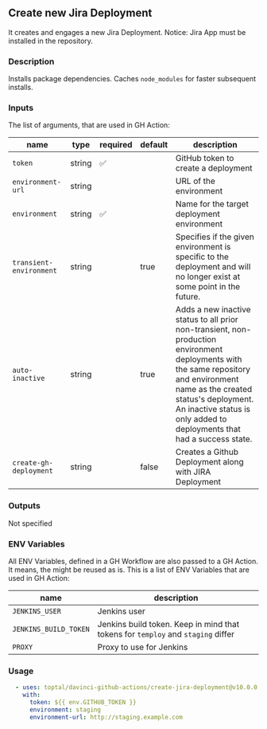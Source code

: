## Create new Jira Deployment

It creates and engages a new Jira Deployment. Notice: Jira App must be installed in the repository.

### Description

Installs package dependencies. Caches `node_modules` for faster subsequent installs.

### Inputs

The list of arguments, that are used in GH Action:

| name                    | type   | required | default | description                                                                                                                                                                                                                                               |
| ----------------------- | ------ | -------- | ------- | --------------------------------------------------------------------------------------------------------------------------------------------------------------------------------------------------------------------------------------------------------- |
| `token`                 | string | ✅        |         | GitHub token to create a deployment                                                                                                                                                                                                                       |
| `environment-url`       | string |          |         | URL of the environment                                                                                                                                                                                                                                    |
| `environment`           | string | ✅        |         | Name for the target deployment environment                                                                                                                                                                                                                |
| `transient-environment` | string |          | true    | Specifies if the given environment is specific to the deployment and will no longer exist at some point in the future.                                                                                                                                    |
| `auto-inactive`         | string |          | true    | Adds a new inactive status to all prior non-transient, non-production environment deployments with the same repository and environment name as the created status's deployment. An inactive status is only added to deployments that had a success state. |
| `create-gh-deployment`  | string |          | false   | Creates a Github Deployment along with JIRA Deployment                                                                                                                                                                                                    |

### Outputs

Not specified

### ENV Variables

All ENV Variables, defined in a GH Workflow are also passed to a GH Action. It means, the might be reused as is.
This is a list of ENV Variables that are used in GH Action:

| name                  | description                                                                      |
| --------------------- | -------------------------------------------------------------------------------- |
| `JENKINS_USER`        | Jenkins user                                                                     |
| `JENKINS_BUILD_TOKEN` | Jenkins build token. Keep in mind that tokens for `temploy` and `staging` differ |
| `PROXY`               | Proxy to use for Jenkins                                                         |

### Usage

```yaml
  - uses: toptal/davinci-github-actions/create-jira-deployment@v10.0.0
    with:
      token: ${{ env.GITHUB_TOKEN }}
      environment: staging
      environment-url: http://staging.example.com
```
